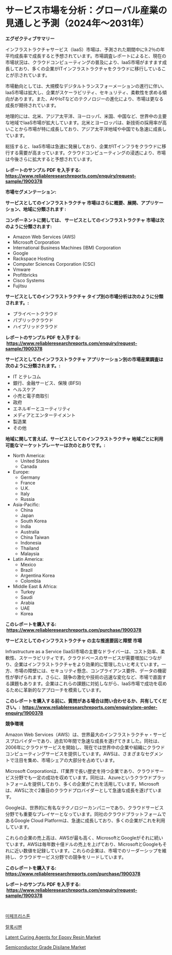 <p><h1>サービス市場を分析：グローバル産業の見通しと予測（2024年〜2031年）</h1></p><p><strong>エグゼクティブサマリー</strong></p>
<p><p>インフラストラクチャサービス（IaaS）市場は、予測された期間中に9.2％の年平均成長率で成長すると予想されています。市場調査レポートによると、現在の市場状況は、クラウドコンピューティングの普及により、IaaS市場がますます成長しており、多くの企業がITインフラストラクチャをクラウドに移行していることが示されています。</p><p>市場動向としては、大規模なデジタルトランスフォーメーションの進行に伴い、IaaS市場は拡大し、企業がスケーラビリティ、セキュリティ、柔軟性を求める傾向があります。また、AIやIoTなどのテクノロジーの進化により、市場は更なる成長が期待されています。</p><p>地理的には、北米、アジア太平洋、ヨーロッパ、米国、中国など、世界中の主要な地域でIaaS市場が拡大しています。北米とヨーロッパは、新技術の採用率が高いことから市場が特に成長しており、アジア太平洋地域や中国でも急速に成長しています。</p><p>総括すると、IaaS市場は急速に発展しており、企業がITインフラをクラウドに移行する需要が高まっています。クラウドコンピューティングの浸透により、市場は今後さらに拡大すると予想されています。</p></p>
<p><strong>レポートのサンプル PDF を入手する: <a href="https://www.reliableresearchreports.com/enquiry/request-sample/1900378">https://www.reliableresearchreports.com/enquiry/request-sample/1900378</a></strong></p>
<p><strong>市場セグメンテーション:</strong></p>
<p><strong> サービスとしてのインフラストラクチャ 市場はさらに概要、展開、アプリケーション、地域に分類されます :</strong></p>
<p><strong>コンポーネントに関しては、 サービスとしてのインフラストラクチャ 市場は次のように分類されます: &nbsp;</strong></p>
<p><ul><li>Amazon Web Services (AWS)</li><li>Microsoft Corporation</li><li>International Business Machines (IBM) Corporation</li><li>Google</li><li>Rackspace Hosting</li><li>Computer Sciences Corporation (CSC)</li><li>Vmware</li><li>Profitbricks</li><li>Cisco Systems</li><li>Fujitsu</li></ul></p>
<p><strong> サービスとしてのインフラストラクチャ タイプ別の市場分析は次のように分類されます。:</strong></p>
<p><ul><li>プライベートクラウド</li><li>パブリッククラウド</li><li>ハイブリッドクラウド</li></ul></p>
<p><strong>レポートのサンプル PDF を入手する: &nbsp;<a href="https://www.reliableresearchreports.com/enquiry/request-sample/1900378">https://www.reliableresearchreports.com/enquiry/request-sample/1900378</a></strong></p>
<p><strong> サービスとしてのインフラストラクチャ アプリケーション別の市場産業調査は次のように分類されます。:</strong></p>
<p><ul><li>IT とテレコム</li><li>銀行、金融サービス、保険 (BFSI)</li><li>ヘルスケア</li><li>小売と電子商取引</li><li>政府</li><li>エネルギーとユーティリティ</li><li>メディアとエンターテイメント</li><li>製造業</li><li>その他</li></ul></p>
<p><strong>地域に関して言えば、サービスとしてのインフラストラクチャ 地域ごとに利用可能なマーケットプレーヤーは次のとおりです。:</strong></p>
<p><ul>
    <li>
        North America:
        <ul>
            <li>United States</li>
            <li>Canada</li>
        </ul>
    </li>
    <li>
        Europe:
        <ul>
            <li>Germany</li>
            <li>France</li>
            <li>U.K.</li>
            <li>Italy</li>
            <li>Russia</li>
        </ul>
    </li>
    <li>
        Asia-Pacific:
        <ul>
            <li>China</li>
            <li>Japan</li>
            <li>South Korea</li>
            <li>India</li>
            <li>Australia</li>
            <li>China Taiwan</li>
            <li>Indonesia</li>
            <li>Thailand</li>
            <li>Malaysia</li>
        </ul>
    </li>
    <li>
        Latin America:
        <ul>
            <li>Mexico</li>
            <li>Brazil</li>
            <li>Argentina Korea</li>
            <li>Colombia</li>
        </ul>
    </li>
    <li>
        Middle East & Africa:
        <ul>
            <li>Turkey</li>
            <li>Saudi</li>
            <li>Arabia</li>
            <li>UAE</li>
            <li>Korea</li>
        </ul>
    </li>
    </ul></p>
<p><strong>このレポートを購入する: &nbsp;<a href="https://www.reliableresearchreports.com/purchase/1900378">https://www.reliableresearchreports.com/purchase/1900378</a></strong></p>
<p><strong>サービスとしてのインフラストラクチャ の主な推進要因と障壁 市場</strong></p>
<p><p>Infrastructure as a Service (IaaS)市場の主要なドライバーは、コスト効率、柔軟性、スケーラビリティです。クラウドベースのサービスが需要増加につながり、企業はインフラストラクチャをより効果的に管理したいと考えています。一方、市場の障壁には、セキュリティ懸念、コンプライアンス要件、データの機密性が挙げられます。さらに、競争の激化や技術の迅速な変化など、市場で直面する課題もあります。企業はこれらの課題に対処しながら、IaaS市場で成功を収めるために革新的なアプローチを模索しています。</p></p>
<p><strong>このレポートを購入する前に、質問がある場合は問い合わせるか、共有してください。:&nbsp; <a href="https://www.reliableresearchreports.com/enquiry/pre-order-enquiry/1900378">https://www.reliableresearchreports.com/enquiry/pre-order-enquiry/1900378</a></strong></p>
<p><strong>競争環境</strong></p>
<p><p>Amazon Web Services（AWS）は、世界最大のインフラストラクチャ・サービスプロバイダーであり、過去10年間で急速な成長を遂げてきました。同社は、2006年にクラウドサービスを開始し、現在では世界中の企業や組織にクラウドコンピューティングサービスを提供しています。AWSは、さまざまなセグメントで注目を集め、市場シェアの大部分を占めています。</p><p>Microsoft Corporationは、IT業界で長い歴史を持つ企業であり、クラウドサービス分野でも一定の成功を収めています。同社は、Azureというクラウドプラットフォームを提供しており、多くの企業がこれを活用しています。Microsoftは、AWSに次ぐ2番目のクラウドプロバイダーとして急速な成長を遂げています。</p><p>Googleは、世界的に有名なテクノロジーカンパニーであり、クラウドサービス分野でも重要なプレイヤーとなっています。同社のクラウドプラットフォームであるGoogle Cloud Platformは、急速に成長しており、多くの企業がこれを利用しています。</p><p>これらの企業の売上高は、AWSが最も高く、MicrosoftとGoogleがそれに続いています。AWSは毎年数十億ドルの売上を上げており、MicrosoftとGoogleもそれに近い数値を記録しています。これらの企業は、市場でのリーダーシップを維持し、クラウドサービス分野での競争をリードしています。</p></p>
<p><strong>このレポートを購入する: &nbsp; <a href="https://www.reliableresearchreports.com/purchase/1900378">https://www.reliableresearchreports.com/purchase/1900378</a></strong></p>
<p><strong>レポートのサンプル PDF を入手する: &nbsp;<a href="https://www.reliableresearchreports.com/enquiry/request-sample/1900378">https://www.reliableresearchreports.com/enquiry/request-sample/1900378</a></strong><strong></strong></p>
<p>&nbsp;</p>
<p><p><a href="https://github.com/vsnao330707/Market-Research-Report-List-1/blob/main/52451021151.md">미페프리스톤</a></p><p><a href="https://github.com/laholand/Market-Research-Report-List-3/blob/main/99779481150.md">랄록시펜</a></p><p><a href="https://github.com/arionmp/Market-Research-Report-List-2/blob/main/latent-curing-agents-for-epoxy-resin-market.md">Latent Curing Agents for Epoxy Resin Market</a></p><p><a href="https://github.com/markusgodoy/Market-Research-Report-List-2/blob/main/semiconductor-grade-disilane-market.md">Semiconductor Grade Disilane Market</a></p></p>